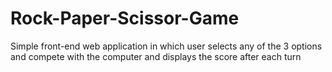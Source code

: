 # Rock-Paper-Scissor-Game
Simple front-end web application in which user selects any of the 3 options and compete with the computer and displays the score after each turn
